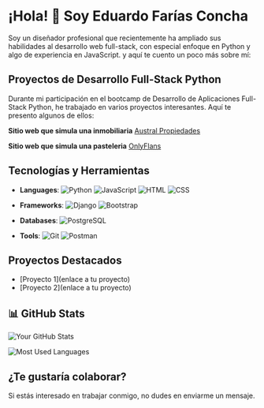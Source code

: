 # ¡Hola! 👋 Soy Eduardo Farías Concha

Soy un diseñador profesional que recientemente ha ampliado sus habilidades al desarrollo web full-stack, con especial enfoque en Python y algo de experiencia en JavaScript. y aquí te cuento un poco más sobre mí:

## Proyectos de Desarrollo Full-Stack Python

Durante mi participación en el bootcamp de Desarrollo de Aplicaciones Full-Stack Python, he trabajado en varios proyectos interesantes. Aquí te presento algunos de ellos:

**Sitio web que simula una inmobiliaria**
[Austral Propiedades](https://edo79.pythonanywhere.com/)

**Sitio web que simula una pasteleria**
[OnlyFlans](https://github.com/edo-farias/onlyflans) 



## Tecnologías y Herramientas

- **Languages**: ![Python](https://img.shields.io/badge/-Python-3776AB?logo=python&logoColor=white&style=flat) ![JavaScript](https://img.shields.io/badge/-JavaScript-F7DF1E?logo=javascript&logoColor=black&style=flat) ![HTML](https://img.shields.io/badge/-HTML-E34F26?logo=html5&logoColor=white&style=flat) ![CSS](https://img.shields.io/badge/-CSS-1572B6?logo=css3&logoColor=white&style=flat)

- **Frameworks**: ![Django](https://img.shields.io/badge/-Django-092E20?logo=django&logoColor=white&style=flat) ![Bootstrap](https://img.shields.io/badge/-Bootstrap-7952B3?logo=bootstrap&logoColor=white&style=flat) 

- **Databases**: ![PostgreSQL](https://img.shields.io/badge/-PostgreSQL-4169E1?logo=postgresql&logoColor=white&style=flat)

- **Tools**: ![Git](https://img.shields.io/badge/-Git-F05032?logo=git&logoColor=white&style=flat) ![Postman](https://img.shields.io/badge/-Postman-FF6C37?logo=postman&logoColor=white&style=flat)


## Proyectos Destacados
- [Proyecto 1](enlace a tu proyecto)
- [Proyecto 2](enlace a tu proyecto)

## 📊 GitHub Stats
![Your GitHub Stats](https://github-readme-stats.vercel.app/api?username=edo-farias&show_icons=true&theme=radical)

![Most Used Languages](https://github-readme-stats.vercel.app/api/top-langs/?username=edo-farias&layout=compact&theme=radical)

## ¿Te gustaría colaborar?
Si estás interesado en trabajar conmigo, no dudes en enviarme un mensaje.
